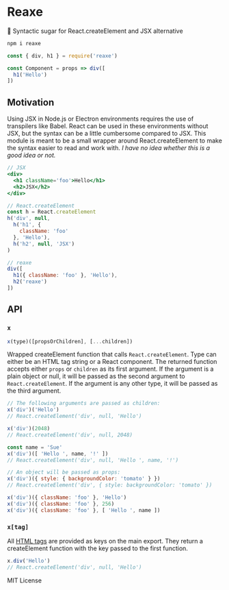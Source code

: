 
# Reaxe

:candy: Syntactic sugar for React.createElement and JSX alternative

```sh
npm i reaxe
```


```js
const { div, h1 } = require('reaxe')

const Component = props => div([
  h1('Hello')
])
```


## Motivation

Using JSX in Node.js or Electron environments requires the use of transpilers
like Babel. React can be used in these environments without JSX, but the syntax
can be a little cumbersome compared to JSX. This module is meant to be a small
wrapper around React.createElement to make the syntax easier to read and work with.
*I have no idea whether this is a good idea or not.*

```jsx
// JSX
<div>
  <h1 className='foo'>Hello</h1>
  <h2>JSX</h2>
</div>

// React.createElement
const h = React.createElement
h('div', null,
  h('h1', {
    className: 'foo'
  }, 'Hello'),
  h('h2', null, 'JSX')
)

// reaxe
div([
  h1({ className: 'foo' }, 'Hello'),
  h2('reaxe')
])
```


## API

### `x`

```js
x(type)([propsOrChildren], [...children])
```

Wrapped createElement function that calls `React.createElement`.
Type can either be an HTML tag string or a React component.
The returned function accepts either `props` or `children` as its first argument.
If the argument is a plain object or null, it will be passed as the second argument to `React.createElement`.
If the argument is any other type, it will be passed as the third argument.

```js
// The following arguments are passed as children:
x('div')('Hello')
// React.createElement('div', null, 'Hello')

x('div')(2048)
// React.createElement('div', null, 2048)

const name = 'Sue'
x('div')([ 'Hello ', name, '!' ])
// React.createElement('div', null, 'Hello ', name, '!')

// An object will be passed as props:
x('div')({ style: { backgroundColor: 'tomato' } })
// React.createElement('div', { style: backgroundColor: 'tomato' })

x('div')({ className: 'foo' }, 'Hello')
x('div')({ className: 'foo' }, 256)
x('div')({ className: 'foo' }, [ 'Hello ', name ])
```


### `x[tag]`

All [HTML tags](https://www.npmjs.com/package/html-tags) are provided as keys on the main export.
They return a createElement function with the key passed to the first function.

```js
x.div('Hello')
// React.createElement('div', null, 'Hello')
```

MIT License
